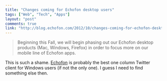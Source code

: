 ```yaml
---
title: "Changes coming for Echofon desktop users"
tags: ["Web", "Tech", "Apps"]
layout: "post"
comments: true
link: "http://blog.echofon.com/2012/10/changes-coming-for-echofon-desktop-users.html"
---
```


> Beginning this Fall, we will begin phasing out our Echofon desktop products
> (Mac, Windows, Firefox) in order to focus more on our mobile line of Echofon
> apps.

This is such a shame. [Echofon](http://www.echofon.com/) is probably the best
one column Twitter client for Windows users (if not the only one). I guess
I need to find something else then.
